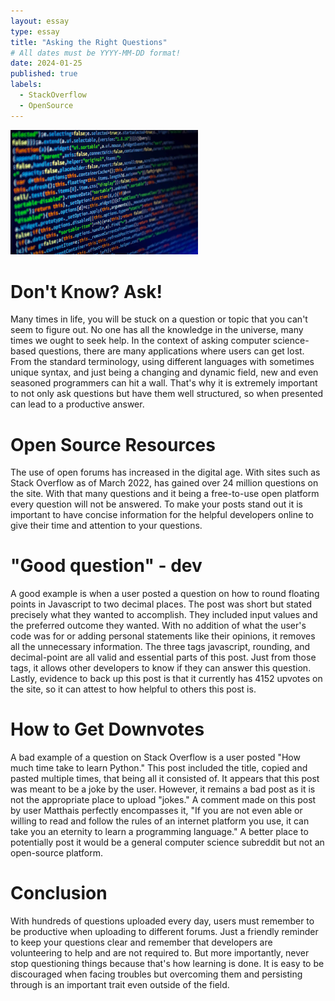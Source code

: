 ```yaml
---
layout: essay
type: essay
title: "Asking the Right Questions"
# All dates must be YYYY-MM-DD format!
date: 2024-01-25
published: true
labels:
  - StackOverflow
  - OpenSource
---
```


<img width="300px" class="rounded float-start pe-4" src="../img/Javascript_code_screen.jpeg">

# Don't Know? Ask!
Many times in life, you will be stuck on a question or topic that you can't seem to figure out. No one has all the knowledge in the universe, many times we ought to seek help. In the context of asking computer science-based questions, there are many applications where users can get lost. From the standard terminology, using different languages with sometimes unique syntax, and just being a changing and dynamic field, new and even seasoned programmers can hit a wall. That's why it is extremely important to not only ask questions but have them well structured, so when presented can lead to a productive answer.

# Open Source Resources

The use of open forums has increased in the digital age. With sites such as Stack Overflow as of March 2022, has gained over 24 million questions on the site. With that many questions and it being a free-to-use open platform every question will not be answered. To make your posts stand out it is important to have concise information for the helpful developers online to give their time and attention to your questions.

# "Good question" - dev

A good example is when a user posted a question on how to round floating points in Javascript to two decimal places. The post was short but stated precisely what they wanted to accomplish. They included input values and the preferred outcome they wanted. With no addition of what the user's code was for or adding personal statements like their opinions, it removes all the unnecessary information. The three tags javascript, rounding, and decimal-point are all valid and essential parts of this post. Just from those tags, it allows other developers to know if they can answer this question. Lastly, evidence to back up this post is that it currently has 4152 upvotes on the site, so it can attest to how helpful to others this post is.

# How to Get Downvotes

A bad example of a question on Stack Overflow is a user posted "How much time take to learn Python." This post included the title, copied and pasted multiple times, that being all it consisted of. It appears that this post was meant to be a joke by the user. However, it remains a bad post as it is not the appropriate place to upload "jokes." A comment made on this post by user Matthais perfectly encompasses it, "If you are not even able or willing to read and follow the rules of an internet platform you use, it can take you an eternity to learn a programming language." A better place to potentially post it would be a general computer science subreddit but not an open-source platform.

# Conclusion

With hundreds of questions uploaded every day, users must remember to be productive when uploading to different forums. Just a friendly reminder to keep your questions clear and remember that developers are volunteering to help and are not required to. But more importantly, never stop questioning things because that's how learning is done. It is easy to be discouraged when facing troubles but overcoming them and persisting through is an important trait even outside of the field.
